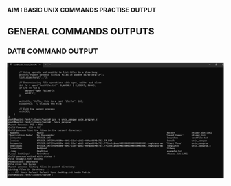 **AIM : BASIC UNIX COMMANDS PRACTISE OUTPUT**
## GENERAL  COMMANDS OUTPUTS 
### DATE COMMAND OUTPUT
![date command output](exp2.png.png) 
